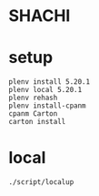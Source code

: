 # SHACHI


# setup
```
plenv install 5.20.1
plenv local 5.20.1
plenv rehash
plenv install-cpanm
cpanm Carton
carton install
```

# local
```
./script/localup
```

